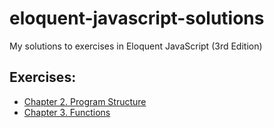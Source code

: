 # eloquent-javascript-solutions
My solutions to exercises in Eloquent JavaScript (3rd Edition)
## Exercises:
- [Chapter 2. Program Structure](https://eloquentjavascript.net/02_program_structure.html#h_TcUD2vzyMe)
- [Chapter 3. Functions](https://eloquentjavascript.net/03_functions.html#h_TcUD2vzyMe)
